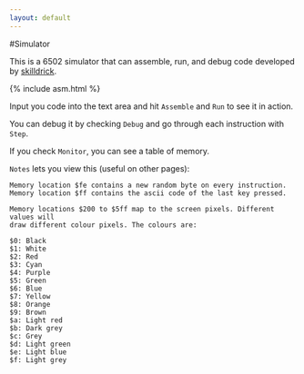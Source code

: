 ```yaml
---
layout: default
---
```


#Simulator

This is a 6502 simulator that can assemble, run, and debug code developed by [skilldrick](https://github.com/skilldrick).

{% include asm.html %}

Input you code into the text area and hit `Assemble` and `Run` to see it in action.

You can debug it by checking `Debug` and go through each instruction with `Step`.

If you check `Monitor`, you can see a table of memory.

`Notes` lets you view this (useful on other pages):
```
Memory location $fe contains a new random byte on every instruction.
Memory location $ff contains the ascii code of the last key pressed.

Memory locations $200 to $5ff map to the screen pixels. Different values will
draw different colour pixels. The colours are:

$0: Black
$1: White
$2: Red
$3: Cyan
$4: Purple
$5: Green
$6: Blue
$7: Yellow
$8: Orange
$9: Brown
$a: Light red
$b: Dark grey
$c: Grey
$d: Light green
$e: Light blue
$f: Light grey
```
